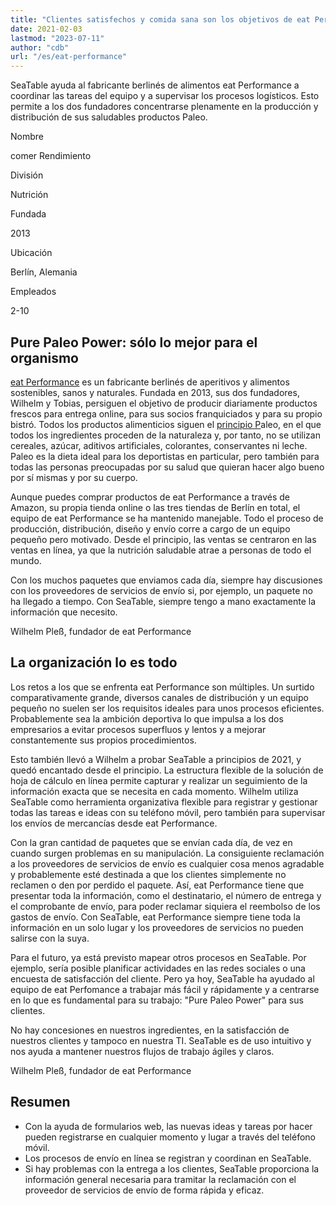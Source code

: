 ```yaml
---
title: "Clientes satisfechos y comida sana son los objetivos de eat Performance - SeaTable"
date: 2021-02-03
lastmod: "2023-07-11"
author: "cdb"
url: "/es/eat-performance"
---
```


SeaTable ayuda al fabricante berlinés de alimentos eat Performance a coordinar las tareas del equipo y a supervisar los procesos logísticos. Esto permite a los dos fundadores concentrarse plenamente en la producción y distribución de sus saludables productos Paleo.

Nombre

comer Rendimiento

División

Nutrición

Fundada

2013

Ubicación

Berlín, Alemania

Empleados

2-10

## Pure Paleo Power: sólo lo mejor para el organismo

[eat Performance](https://eat-performance.com/) es un fabricante berlinés de aperitivos y alimentos sostenibles, sanos y naturales. Fundada en 2013, sus dos fundadores, Wilhelm y Tobias, persiguen el objetivo de producir diariamente productos frescos para entrega online, para sus socios franquiciados y para su propio bistró. Todos los productos alimenticios siguen el [principio P](https://eat-performance.com/eat-LIFESTYLE/Vorteile-von-Paleo/)aleo, en el que todos los ingredientes proceden de la naturaleza y, por tanto, no se utilizan cereales, azúcar, aditivos artificiales, colorantes, conservantes ni leche. Paleo es la dieta ideal para los deportistas en particular, pero también para todas las personas preocupadas por su salud que quieran hacer algo bueno por sí mismas y por su cuerpo.

Aunque puedes comprar productos de eat Performance a través de Amazon, su propia tienda online o las tres tiendas de Berlín en total, el equipo de eat Performance se ha mantenido manejable. Todo el proceso de producción, distribución, diseño y envío corre a cargo de un equipo pequeño pero motivado. Desde el principio, las ventas se centraron en las ventas en línea, ya que la nutrición saludable atrae a personas de todo el mundo.

Con los muchos paquetes que enviamos cada día, siempre hay discusiones con los proveedores de servicios de envío si, por ejemplo, un paquete no ha llegado a tiempo. Con SeaTable, siempre tengo a mano exactamente la información que necesito.

Wilhelm Pleß, fundador de eat Performance

## La organización lo es todo

Los retos a los que se enfrenta eat Performance son múltiples. Un surtido comparativamente grande, diversos canales de distribución y un equipo pequeño no suelen ser los requisitos ideales para unos procesos eficientes. Probablemente sea la ambición deportiva lo que impulsa a los dos empresarios a evitar procesos superfluos y lentos y a mejorar constantemente sus propios procedimientos.

Esto también llevó a Wilhelm a probar SeaTable a principios de 2021, y quedó encantado desde el principio. La estructura flexible de la solución de hoja de cálculo en línea permite capturar y realizar un seguimiento de la información exacta que se necesita en cada momento. Wilhelm utiliza SeaTable como herramienta organizativa flexible para registrar y gestionar todas las tareas e ideas con su teléfono móvil, pero también para supervisar los envíos de mercancías desde eat Performance.

Con la gran cantidad de paquetes que se envían cada día, de vez en cuando surgen problemas en su manipulación. La consiguiente reclamación a los proveedores de servicios de envío es cualquier cosa menos agradable y probablemente esté destinada a que los clientes simplemente no reclamen o den por perdido el paquete. Así, eat Performance tiene que presentar toda la información, como el destinatario, el número de entrega y el comprobante de envío, para poder reclamar siquiera el reembolso de los gastos de envío. Con SeaTable, eat Performance siempre tiene toda la información en un solo lugar y los proveedores de servicios no pueden salirse con la suya.

Para el futuro, ya está previsto mapear otros procesos en SeaTable. Por ejemplo, sería posible planificar actividades en las redes sociales o una encuesta de satisfacción del cliente. Pero ya hoy, SeaTable ha ayudado al equipo de eat Perfomance a trabajar más fácil y rápidamente y a centrarse en lo que es fundamental para su trabajo: "Pure Paleo Power" para sus clientes.

No hay concesiones en nuestros ingredientes, en la satisfacción de nuestros clientes y tampoco en nuestra TI. SeaTable es de uso intuitivo y nos ayuda a mantener nuestros flujos de trabajo ágiles y claros.

Wilhelm Pleß, fundador de eat Performance

## Resumen

- Con la ayuda de formularios web, las nuevas ideas y tareas por hacer pueden registrarse en cualquier momento y lugar a través del teléfono móvil.
- Los procesos de envío en línea se registran y coordinan en SeaTable.
- Si hay problemas con la entrega a los clientes, SeaTable proporciona la información general necesaria para tramitar la reclamación con el proveedor de servicios de envío de forma rápida y eficaz.
